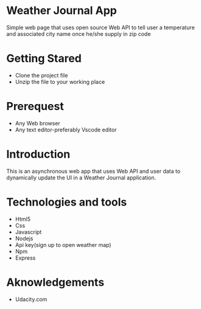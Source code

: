 # Weather Journal App #
  Simple web page that uses open source Web API to tell user a temperature and associated city name once he/she supply in zip code

# Getting Stared
* Clone the project file
* Unzip the file to your working place

# Prerequest
* Any Web browser
* Any text editor-preferably Vscode editor

# Introduction
  This is an asynchronous web app that uses Web API and user data to dynamically update the UI in a Weather Journal application.

# Technologies and tools 
* Html5
* Css
* Javascript
* Nodejs 
* Api key(sign up to open weather map)
* Npm
* Express

# Aknowledgements
* Udacity.com